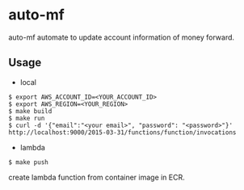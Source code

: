# auto-mf

auto-mf automate to update account information of money forward.

## Usage

- local

```
$ export AWS_ACCOUNT_ID=<YOUR_ACCOUNT_ID>
$ export AWS_REGION=<YOUR_REGION>
$ make build
$ make run
$ curl -d '{"email":"<your email>", "password": "<password>"}' http://localhost:9000/2015-03-31/functions/function/invocations
```

- lambda

```
$ make push
```

create lambda function from container image in ECR.
